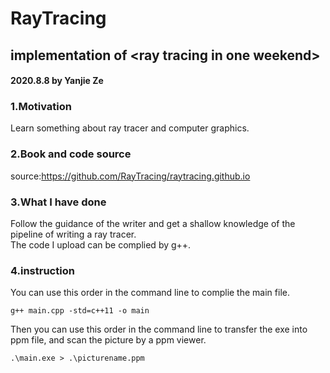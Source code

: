 # RayTracing
## implementation of &lt;ray tracing in one weekend>
#### 2020.8.8  by Yanjie Ze

### 1.Motivation
Learn something about ray tracer and computer graphics.
### 2.Book and code source
source:https://github.com/RayTracing/raytracing.github.io
### 3.What I have done
Follow the guidance of the writer and get a shallow knowledge of the pipeline of writing a ray tracer.</br>
The code I upload can be complied by g++.
### 4.instruction
You can use this order in the command line to complie the main file.
```
g++ main.cpp -std=c++11 -o main
```
Then you can use this order in the command line to transfer the exe into ppm file, and scan the picture by a ppm viewer.
```
.\main.exe > .\picturename.ppm
```

